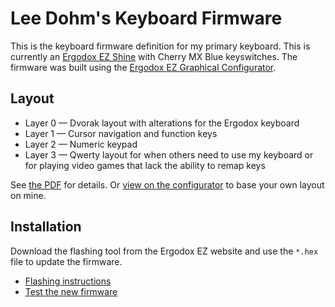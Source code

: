 # Lee Dohm's Keyboard Firmware

This is the keyboard firmware definition for my primary keyboard. This is currently an [Ergodox EZ Shine][ergodox] with Cherry MX Blue keyswitches. The firmware was built using the [Ergodox EZ Graphical Configurator][configurator].

[configurator]: https://configure.ergodox-ez.com/layouts/default/latest/0
[ergodox]: https://ergodox-ez.com/

## Layout

* Layer 0 &mdash; Dvorak layout with alterations for the Ergodox keyboard
* Layer 1 &mdash; Cursor navigation and function keys
* Layer 2 &mdash; Numeric keypad
* Layer 3 &mdash; Qwerty layout for when others need to use my keyboard or for playing video games that lack the ability to remap keys

See [the PDF][pdf] for details. Or [view on the configurator][my-layout] to base your own layout on mine.

[my-layout]: https://configure.ergodox-ez.com/layouts/Dwgq/latest/0
[pdf]: ./keyboard-firmware.pdf

## Installation

Download the flashing tool from the Ergodox EZ website and use the `*.hex` file to update the firmware.

* [Flashing instructions](https://www.youtube.com/watch?v=9PyiGUO9_KQ)
* [Test the new firmware](http://www.keyboardtester.com/tester.html)
